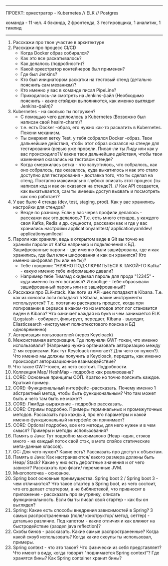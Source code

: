 
---
ПРОЕКТ:
оркестратор - Kubernetes // ELK // Postgres

команда - 11 чел.
4 бэкэнда, 2 фронтенда, 3 тестировщика, 1 аналитик, 1 тимлид

---

1. Расскажи про твое участие в архитектуре
2. Расскажи про процесс CI/CD 
	- Когда Docker образ собирался?
	- Как это все раскатывалось?
	- Как делалось (подробности)?
	- Какой оркестратор контейнеров был применен? 
	- Где был Jenkins?
	- Кто был инициатором раскатки на тестовый стенд (детально пояснить сам механизм)?
	- Кто именно у вас в команде писал PipeLine?
	- Приходилось-ли смотреть на Jenkins-файл (Необходимо пояснить - какие стэйджи выполняются, как именно выглядит Jenkins-файл)?
3. Kubernetes - на сколько ты погружен?
	- С помощью чего деплоилось в Kubernetes (Возвожно был написан свой healm-charm)?
	- т.е. есть Docker -образ, его нужно как-то раскатить в Kubernetes. Поясни механизм. 
	- Ты смержил ветку Test, у тебя собрался Docker -образ. Твои дальнейшие действия, чтобы этот образ оказался на стенде для тестирования (ревью уже провели. Писал-ли ты Лиду или как у вас происходило?)/ какие твои дальнейшие действия, чтобы твои изменения оказались на тестовом стенде?
	- Когда смержилась ветка - что запустилось, что собралось, как оно собралось, где оказалось, куда выкатилось и как это стало доступно для тестирования - доставка того, что ты сделал на стенд. Поэтапно максимально глубоко описать этот процесс (ты написал код и как он оказался на стенде?). // Как API создается, как выкатывается, сам ты имеешь доступ вызвать и посмотреть как оно работает? 
4. У вас было 4 стенда (dev, test, staging, prod). Как у вас хранились настройки для стендов?
	- Везде по разному. Если у вас через профили делалось - расскажи как это делалось? Т.е. есть много стендов, у каждого своя Kafka, Redis и др. сущности, расскажи как и где у вас хранились настройки applicationyamltest/ applicationyamldev/ applicationyamllocal
5. Пароли как хранили, ведь в открытом виде в Git вы точно не хранили пароли от Kafka например и подключения к БД. Зашифрованные пароли - где именно были зашифрованы, где и как хранились, где был ключ шифрования и как он хранился? Кто именно шифровал (ты или не ты)?
	- Тебе говорили: "НУЖНО ПОДКЛЮЧИТЬТЬСЯ К ТАКОЙ-ТО Kafka" - какую именно тебе информацию давали?
	- Например тебе Тимлмд скидывал пароль для прода "12345" - куда именно ты его вставлял? И вообще - тебе сбрасывали зашифрованный пароль или не зашифрованный?
6. Расскажи про ELK-stack. Как логи из API-шек попадают в Kibana. Т.е. как из консоли логи попадают в Kibana, какие инструменты используются? Т.е. поэтапно рассказать процесс, когда при логировании в сервисе в каком-то из методов этот лог становится виден в Kibana? Что означает каждая из букв и чем занимается ELK (Logstash - собирает, фильтрует, передает, Kibana - выводит, Ellasticsearch -инструмент полнотекстового поиска и БД одновременно) 
7. Авторизация пользователей (через Keycloack)
8. Межсистемная авторизация. Где получали GWT-токен, что именно использовали? (Например нужно организовать авторизацию между 2-мя сервисами. Как тут Keycloack помогает? Для чего он нужен?). Что именно мы должны получить в Keycloack, передать, как именно происходит авторизационное взаимодействие?
9. Что такое GWT-токен, из чего состоит. Подробности.
10. Коллекция Map/ HeshMap - подробно как реализована?
11. CORE: Основные принципы ООП. Кратко но точно пояснить каждое. Краткий пример.
12. CORE: Функциональный интерфейс -рассказать. Почему именно 1 абстрактный метод, чтобы быть функциональным? Что там может быть и чего там быть не может?
13. CORE: Лямбда-выражение - подробно рассказать.
14. CORE: Стримы подробно. Примеры терминальных и промежуточных методов. Рассказать про каждый, про его параметры и какой именно функциональный интерфейс он принимает?
15. CORE: Optional подробно, все его методы, для него нужен и в чем смысл? Примеры и методы использования?
16. Память в Java: Тут подробно максималоно (Heap -один, стэков много - на каждый поток свой стэк, в мета спэйсе статические мета-данные классов). 
17. GC: Для чего нужен? Какие есть? Рассказать про доступ к объектам.
18. Память в Java: Как настраиваются/ какого размера должны быть Heap/ Stack? Какие у них есть дефолтные значения и от чего зависят? Расскахать про флаги/ переменные JVM.
19. Многопоточка - основное.
20. Spring boot основные преимущества. Spring boot 2 / Spring boot 3 - чем отличаются? Что такое стартер в Spring boot, из чего состоит, что его делает стартером, а не библиотекой, что привносит в приложение - рассказать про внутрянку, описать функциональность. Если бы ты писал свой стартер - как бы он выглядел?
21. Spring: Какие есть способы внедрения зависимостей в Spring? 3 самых распространенных (поле/ конструктор/ метод, сеттер) - детально различие. Под капотом - какие отличия и как влияют на быстродействие (раздел java reflection)?
22. Скобы бинов - рассказать. Какие самые распространенные? Когда какой скоуб использовать? Когда какие скоупы ты использовал, примеры.
23. Spring context - что это такое? Что физически из себя представляет? Что имеют в виду, когда говорят "поднимается Spring context"? Где хранятся бины? Как Spring container хранит бины?









